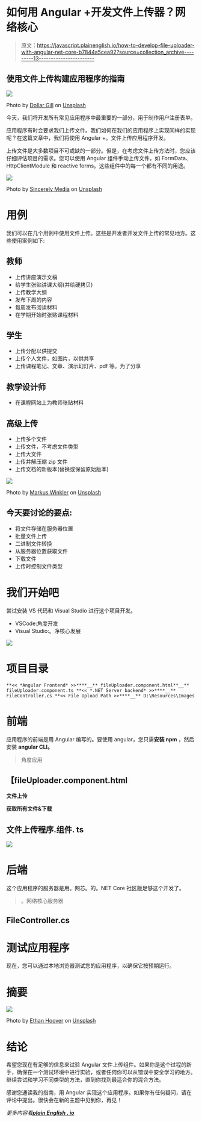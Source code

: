 # 如何用 Angular +开发文件上传器？网络核心

> 原文：<https://javascript.plainenglish.io/how-to-develop-file-uploader-with-angular-net-core-b7844a5cea92?source=collection_archive---------13----------------------->

## 使用文件上传构建应用程序的指南

![](img/4e17d4ec1b76df7197ea59bb091ec3b1.png)

Photo by [Dollar Gill](https://unsplash.com/@dollargill?utm_source=medium&utm_medium=referral) on [Unsplash](https://unsplash.com?utm_source=medium&utm_medium=referral)

今天，我们将开发所有常见应用程序中最重要的一部分，用于制作用户注册表单。

应用程序有时会要求我们上传文件。我们如何在我们的应用程序上实现同样的实现呢？在这篇文章中，我们将使用 Angular +。文件上传应用程序开发。

上传文件是大多数项目不可或缺的一部分。但是，在考虑文件上传方法时，您应该仔细评估项目的需求。您可以使用 Angular 组件手动上传文件，如 FormData、HttpClientModule 和 reactive forms。这些组件中的每一个都有不同的用途。

![](img/796524a938e2bed792f57b7c13005632.png)

Photo by [Sincerely Media](https://unsplash.com/@sincerelymedia?utm_source=medium&utm_medium=referral) on [Unsplash](https://unsplash.com?utm_source=medium&utm_medium=referral)

# 用例

我们可以在几个用例中使用文件上传。这些是开发者开发文件上传的常见地方。这些使用案例如下:

## 教师

*   上传讲座演示文稿
*   给学生张贴讲课大纲(并给硬拷贝)
*   上传教学大纲
*   发布下周的内容
*   每周发布阅读材料
*   在学期开始时张贴课程材料

## 学生

*   上传分配以供提交
*   上传个人文件，如图片，以供共享
*   上传课程笔记、文章、演示幻灯片、pdf 等。为了分享

## 教学设计师

*   在课程网站上为教师张贴材料

## 高级上传

*   上传多个文件
*   上传文件，不考虑文件类型
*   上传大文件
*   上传并解压缩 zip 文件
*   上传文档的新版本(替换或保留原始版本)

![](img/25d77d4508ae63d6d9c9cc9c7722af3a.png)

Photo by [Markus Winkler](https://unsplash.com/@markuswinkler?utm_source=medium&utm_medium=referral) on [Unsplash](https://unsplash.com?utm_source=medium&utm_medium=referral)

## 今天要讨论的要点:

*   将文件存储在服务器位置
*   批量文件上传
*   二进制文件转换
*   从服务器位置获取文件
*   下载文件
*   上传时控制文件类型

# 我们开始吧

尝试安装 VS 代码和 Visual Studio 进行这个项目开发。

*   VSCode:角度开发
*   Visual Studio:。净核心发展

![](img/8eb7115fde6821137665a6a2e14d9ee0.png)

# 项目目录

```
**<< *Angular Frontend* >>****__** fileUploader.component.html**__** fileUploader.component.ts **<< *.NET Server backend* >>****__** FileController.cs **<< File Upload Path >>****__** D:\Resources\Images
```

# 前端

应用程序的前端是用 Angular 编写的。要使用 angular，您只需**安装 npm** ，然后安装 **angular CLI。**

> 角度应用

## 【fileUploader.component.html 

**文件上传**

**获取所有文件&下载**

## 文件上传程序.组件. ts

![](img/cfeb6dc290772bd801a5e5e9e83f30ff.png)

# 后端

这个应用程序的服务器是用。网芯。的。NET Core 社区版足够这个开发了。

> 。网络核心服务器

## FileController.cs

# 测试应用程序

现在，您可以通过本地浏览器测试您的应用程序，以确保它按预期运行。

# 摘要

![](img/e9be0265760f308845bea51bb5db6953.png)

Photo by [Ethan Hoover](https://unsplash.com/@ethanchoover?utm_source=medium&utm_medium=referral) on [Unsplash](https://unsplash.com?utm_source=medium&utm_medium=referral)

# 结论

希望您现在有足够的信息来试验 Angular 文件上传组件。如果你是这个过程的新手，确保在一个测试环境中进行实验，或者任何你可以从错误中安全学习的地方。继续尝试和学习不同类型的方法，直到你找到最适合你的混合方法。

感谢您通读我的指南，用 Angular 实现这个应用程序。如果你有任何疑问，请在评论中提出。很快会在新的主题中见到你，再见！

*更多内容看*[***plain English . io***](https://plainenglish.io/)